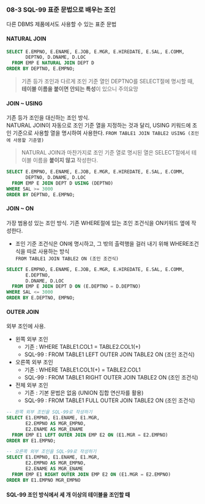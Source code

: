 ### 08-3 SQL-99 표준 문법으로 배우는 조인
다른 DBMS 제품에서도 사용할 수 있는 표준 문법     

#### NATURAL JOIN
```SQL
SELECT E.EMPNO, E.ENAME, E.JOB, E.MGR, E.HIREDATE, E.SAL, E.COMM,
       DEPTNO, D.DNAME, D.LOC
  FROM EMP E NATURAL JOIN DEPT D
ORDER BY DEPTNO, E.EMPNO;
```
> 기존 등가 조인과 다르게 조인 기준 열인 DEPTNO를 SELECT절에 명시할 때, **테이블 이름을 붙이면 안되는 특성**이 있으니 주의요망


#### JOIN ~ USING
기존 등가 조인을 대신하는 조인 방식.      
NATURAL JOIN이 자동으로 조인 기준 열을 지정하는 것과 달리, USING 키워드에 조인 기준으로 사용할 열을 명시하여 사용한다.
```FROM TABLE1 JOIN TABLE2 USING (조인에 사용할 기준열)```
> NATURAL JOIN과 마찬가지로 조인 기준 열로 명시된 열은 SELECT절에서 테이블 이름을 **붙이지 않고** 작성한다.    

```SQL
SELECT E.EMPNO, E.ENAME, E.JOB, E.MGR, E.HIREDATE, E.SAL, E.COMM,
       DEPTNO, D.DNAME, D.LOC
  FROM EMP E JOIN DEPT D USING (DEPTNO)
WHERE SAL >= 3000
ORDER BY DEPTNO, E.EMPNO;
```

#### JOIN ~ ON
가장 범용성 있는 조인 방식. 기존 WHERE절에 있는 조인 조건식을 ON키워드 옆에 작성한다.     
- 조인 기준 조건식은 ON에 명시하고, 그 밖의 출력행을 걸러 내기 위해 WHERE조건식을 따로 사용하는 방식    
```FROM TABLE1 JOIN TABLE2 ON (조인 조건식)```

```SQL
SELECT E.EMPNO, E.ENAME, E.JOB, E.MGR, E.HIREDATE, E.SAL, E.COMM,
       E.DEPTNO,
       D.DNAME, D.LOC
  FROM EMP E JOIN DEPT D ON (E.DEPTNO = D.DEPTNO)
WHERE SAL <= 3000
ORDER BY E.DEPTNO, EMPNO;
```

#### OUTER JOIN
외부 조인에 사용. 
- 왼쪽 외부 조인      
     - 기존 : WHERE TABLE1.COL1 = TABLE2.COL1(+)       
     - SQL-99 : FROM TABLE1 LEFT OUTER JOIN TABLE2 ON (조인 조건식)     
- 오른쪽 외부 조인      
     - 기존 : WHERE TABLE1.COL1(+) = TABLE2.COL1      
     - SQL-99 : FROM TABLE1 RIGHT OUTER JOIN TABLE2 ON (조인 조건식)      
- 전체 외부 조인      
     - 기존 : 기본 문법은 없음 (UNION 집합 연산자를 활용)      
     - SQL-99 : FROM TABLE1 FULL OUTER JOIN TABLE2 ON (조인 조건식)      

```SQL
-- 왼쪽 외부 조인을 SQL-99로 작성하기
SELECT E1.EMPNO, E1.ENAME, E1.MGR,
       E2.EMPNO AS MGR_EMPNO,
       E2.ENAME AS MGR_ENAME
  FROM EMP E1 LEFT OUTER JOIN EMP E2 ON (E1.MGR = E2.EMPNO)
ORDER BY E1.EMPNO;

-- 오른쪽 외부 조인을 SQL-99로 작성하기
SELECT E1.EMPNO, E1.ENAME, E1.MGR,
       E2.EMPNO AS MGR_EMPNO,
       E2.ENAME AS MGR_ENAME
  FROM EMP E1 RIGHT OUTER JOIN EMP E2 ON (E1.MGR = E2.EMPNO)
ORDER BY E1.EMPNO MGR_EMPNO
```







#### SQL-99 조인 방식에서 세 개 이상의 테이블을 조인할 때


